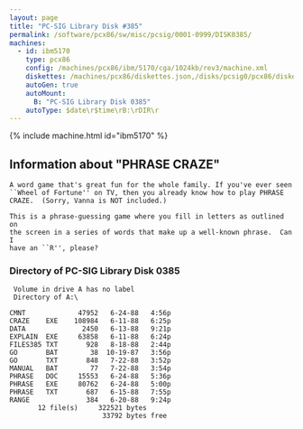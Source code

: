 ```yaml
---
layout: page
title: "PC-SIG Library Disk #385"
permalink: /software/pcx86/sw/misc/pcsig/0001-0999/DISK0385/
machines:
  - id: ibm5170
    type: pcx86
    config: /machines/pcx86/ibm/5170/cga/1024kb/rev3/machine.xml
    diskettes: /machines/pcx86/diskettes.json,/disks/pcsig0/pcx86/diskettes.json
    autoGen: true
    autoMount:
      B: "PC-SIG Library Disk 0385"
    autoType: $date\r$time\rB:\rDIR\r
---
```


{% include machine.html id="ibm5170" %}

## Information about "PHRASE CRAZE"

    A word game that's great fun for the whole family. If you've ever seen
    ``Wheel of Fortune'' on TV, then you already know how to play PHRASE
    CRAZE.  (Sorry, Vanna is NOT included.)
    
    This is a phrase-guessing game where you fill in letters as outlined on
    the screen in a series of words that make up a well-known phrase.  Can I
    have an ``R'', please?

### Directory of PC-SIG Library Disk 0385

     Volume in drive A has no label
     Directory of A:\

    CMNT             47952   6-24-88   4:56p
    CRAZE    EXE    108984   6-11-88   6:25p
    DATA              2450   6-13-88   9:21p
    EXPLAIN  EXE     63858   6-11-88   6:24p
    FILES385 TXT       928   8-18-88   2:44p
    GO       BAT        38  10-19-87   3:56p
    GO       TXT       848   7-22-88   3:52p
    MANUAL   BAT        77   7-22-88   3:54p
    PHRASE   DOC     15553   6-24-88   5:36p
    PHRASE   EXE     80762   6-24-88   5:00p
    PHRASE   TXT       687   6-15-88   7:55p
    RANGE              384   6-20-88   9:24p
           12 file(s)     322521 bytes
                           33792 bytes free

